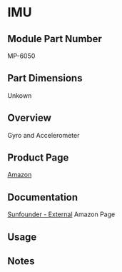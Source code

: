 # IMU

## Module Part Number
<!-- The official part number for the module. -->
MP-6050

## Part Dimensions
<!-- The official part number for the module. -->
Unkown

## Overview
<!-- A brief description of the module and its purpose. -->
Gyro and Accelerometer

## Product Page
[Amazon](https://www.amazon.ca/Gikfun-MPU-6050-Accelerometer-Gyroscope-EK1091x3C/dp/B07JPK26X2/ref=asc_df_B07JPK26X2/?tag=googleshopc0c-20&linkCode=df0&hvadid=335380394635&hvpos=&hvnetw=g&hvrand=13241698258943119885&hvpone=&hvptwo=&hvqmt=&hvdev=c&hvdvcmdl=&hvlocint=&hvlocphy=9060809&hvtargid=pla-674301214316&psc=1&mcid=e79d2cffc35533ce934fb8f03b44951f)

## Documentation
[Sunfounder - External](https://docs.sunfounder.com/projects/ultimate-sensor-kit/en/latest/components_basic/05-component_mpu6050.html)
Amazon Page

## Usage
<!-- Example code or instructions on how to use the module. -->

## Notes
<!-- Any additional notes or important information related to the module. -->
